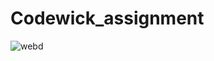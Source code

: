 
# Codewick_assignment

![webd](https://user-images.githubusercontent.com/69578414/146968808-95f9a13c-4de8-4205-a03f-70ac07c4f22e.png)
